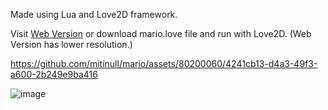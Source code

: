 Made using Lua and Love2D framework.

Visit [Web Version](https://mario3.netlify.app/) or download mario.love file and run with Love2D. (Web Version has lower resolution.)



https://github.com/mitinull/mario/assets/80200060/4241cb13-d4a3-49f3-a600-2b249e9ba416



![image](https://github.com/mitinull/mario/assets/80200060/f604d0ab-2eb2-49d6-bb63-fff594291d88)
